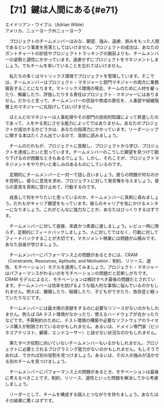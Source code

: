 # 【71】鍵は人間にある{#e71}

<div class="author">エイドリアン・ワイブル（Adrian Wible）</div>
<div class="author_address">アメリカ、ニューヨーク州ニューヨーク</div>

　プロジェクトのチームメンバーはみな、願望、強み、遠慮、弱みをもった人間であるという事実を見落としてはいけません。プロジェクトの成功は、あなたのガントチャートの妙技やプロジェクトトラッキングの腕前よりも、チームメンバーの姿勢と適性にかかっています。遠慮せずにプロジェクトをマネジメントしましょう。でもチームを率いていることを忘れてはいけません。

　私たちの多くはマトリックス環境でプロジェクトを管理しています。そこでは、チームメンバーはプロジェクト・マネジャーと部門マネジャーの両方に業務報告することになります。マトリックス環境の場合、チームのために人材を雇ったり、解雇したり、評価したりする責任はプロジェクト・マネジャーにはありません。だからと言って、チームメンバーの世話や育成の責任を、人事部や組織階層上のマネジャーに丸投げしてはいけません。

　ほとんどのマネジャーは人事処理やその部門の技術的知識によって昇進したのであって、人をやる気にさせる能力によってではありません。あなたのプロジェクトが成功するかどうかは、あなたの指導力にかかっています。リーダーシップに関する本はたくさん出ているので、貪欲に読みましょう。

　チームのだれもが、プロジェクトに貢献し、プロジェクトから学び、プロジェクトを達成したいと思っています。チームメンバーのこうした願望を見つけて掘り下げるのが困難なときもあるでしょう。しかし、それこそが、プロジェクトマネジメントをやりがいと楽しみのあるものにしているのです。

　定期的にチームメンバーと一対一で話し合いましょう。彼らの問題が何なのかを究明し、彼らに意見を求め、プロジェクトに対して発言権を与えましょう。彼らの意見を真剣に受け止めて、行動するのです。

　成長して何をやりたいと思っているのか、チームメンバーに真剣に尋ねましょう。だれもがキャリア願望をもっています。彼らのキャリアを気にかけるメンターになりましょう。これがどんなに強力なことか、あなたはびっくりするはずです。

　チームメンバーに対して直接、率直かつ素直に接しましょう。レビュー時に限らず、定期的にフィードバックしましょう。人に対してではなく、行動に対してフィードバックすることが大切です。マネジメント稼業には問題が山積みです。あなた自身が学びましょう。

　チームメンバーにパフォーマンス上の問題があるときには、CRAM（Constraints, Resources, Aptitude, and Motivation：制約、リソース、適性、モチベーション）モデルを適用してみましょう。プロジェクト・マネジャーはパフォーマンスがわるいのをモチベーションの問題だと診断しがちです。CRAM モデルによると、モチベーションは検討すべき最後の問題だとされています。チームメンバーは効率を妨げるような個人的な事情に悩んでいるのかもしれません。例えば、離婚したり、結婚したり、子どもができたり、依存症と戦っていたりなどです。

　チームメンバーには最大限の貢献をするのに必要なリソースがないのかもしれません。例えば QA テスト環境がなかったり、使えるハードウェアが古かったりなどです。予算制約のために、テスト環境の構築や必要なソフトウェアのライセンス購入が制限されているのかもしれません。あるいは、ドメイン専門家（ビジネスアナリスト、顧客、エンドユーザー）と話せない状況なのかもしれません。

　果たすべき役割に向いていないチームメンバーもいるかもしれません。プロジェクトに必要とされるプログラミング能力がないのかもしれません。もしそうであれば、できれば別の役割を見つけましょう。あるいは、その人の強みが活かせる別のチームを見つけましょう。

　チームメンバーにパフォーマンス上の問題があるとき、モチベーションは最後に考えるべきことです。制約、リソース、適性といった問題を解決してから考慮しましょう。

　リーダーとして、チームを構成する個人とつながりを持ちましょう。あなたはその結果に驚くはずです。
